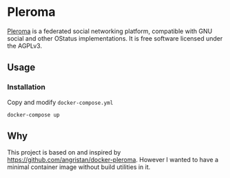 # Pleroma

[Pleroma](https://pleroma.social/) is a federated social networking platform, compatible with GNU social and other OStatus implementations. It is free software licensed under the AGPLv3.

## Usage

### Installation

Copy and modify `docker-compose.yml`

```
docker-compose up
```

## Why

This project is based on and inspired by https://github.com/angristan/docker-pleroma. However I wanted to have a minimal container image without build utilities in it.
